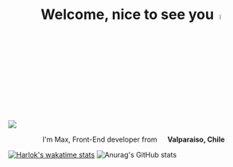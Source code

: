 <div align="center">
<h1 align="center">Welcome, nice to see you<a href="https://www.linkedin.com/in/maximiliano-astorga-690956224/"></a><img src="https://media.giphy.com/media/hvRJCLFzcasrR4ia7z/giphy.gif" width="5%"></h1>
</div>
<img src="https://github.com/empytime/empytime/assets/128811342/3056392d-a56c-43a9-b817-0f51e1cc5341.gif">


<br>
<p align="center"> I'm Max, Front-End developer from  <img src="https://cdn-icons-png.flaticon.com/512/197/197586.png" width="13"/> <b>Valparaiso, Chile</b> </p>

[![Harlok's wakatime stats](https://github-readme-stats.vercel.app/api/wakatime?username=empytime)](https://github.com/anuraghazra/github-readme-stats)
![Anurag's GitHub stats](https://github-readme-stats.vercel.app/api?username=empytime&show_icons=true&theme=gruvbox)
